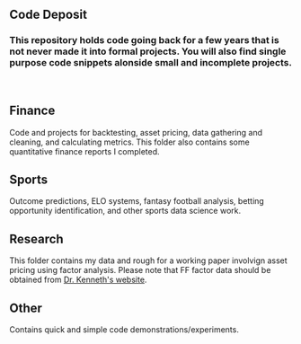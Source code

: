 Code Deposit
---
### This repository holds code going back for a few years that is not never made it into formal projects. You will also find single purpose code snippets alonside small and incomplete projects.
</br>

## Finance
Code and projects for backtesting, asset pricing, data gathering and cleaning, and calculating metrics. This folder also contains some quantitative finance reports I completed.

## Sports
Outcome predictions, ELO systems, fantasy football analysis, betting opportunity identification, and other sports data science work.

## Research
This folder contains my data and rough for a working paper involvign asset pricing using factor analysis. Please note that FF factor data should be obtained from [Dr. Kenneth's website](https://mba.tuck.dartmouth.edu/pages/faculty/ken.french/data_library.html).

## Other
Contains quick and simple code demonstrations/experiments.
